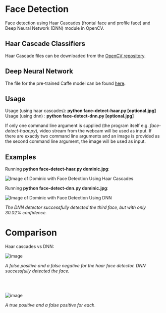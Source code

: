 # Face Detection
Face detection using Haar Cascades (frontal face and profile face) and Deep Neural Network (DNN) module in OpenCV.

## Haar Cascade Classifiers
Haar Cascade files can be downloaded from the [OpenCV repository](https://github.com/opencv/opencv/tree/master/data/haarcascades).

## Deep Neural Network
The file for the pre-trained Caffe model can be found [here](https://github.com/opencv/opencv_3rdparty/blob/dnn_samples_face_detector_20170830/res10_300x300_ssd_iter_140000.caffemodel).

## Usage
Usage (using haar cascades): **python face-detect-haar.py [optional.jpg]**<br>
Usage (using dnn)          : **python face-detect-dnn.py [optional.jpg]**

If only one command line argument is supplied (the program itself e.g. *face-detect-haar.py*), video stream from the webcam will be used as input.
If there are exactly two command line arguments and an image is provided as the second command line argument, the image will be used as input.

## Examples
Running **python face-detect-haar.py dominic.jpg**:

![Image of Dominic with Face Detection Using Haar Cascades](https://github.com/basista21/faceDetection/blob/main/dominic_out.jpg)

Running **python face-detect-dnn.py dominic.jpg**:

![Image of Dominic with Face Detection Using DNN](https://user-images.githubusercontent.com/74373754/116709904-bc8e5380-aa03-11eb-83c9-32d9ea33fed5.png)

*The DNN detector successfully detected the third face, but with only 30.02% confidence.*

# Comparison

Haar cascades vs DNN:

![image](https://user-images.githubusercontent.com/74373754/116710833-c6648680-aa04-11eb-95c3-dbaa46b570f9.png)

*A false positive and a false negative for the haar face detector. DNN successfully detected the face.*

<br><br>

![image](https://user-images.githubusercontent.com/74373754/116711745-bd27e980-aa05-11eb-9b4d-5ff31fe8bdeb.png)

*A true positive and a false positive for each.*










